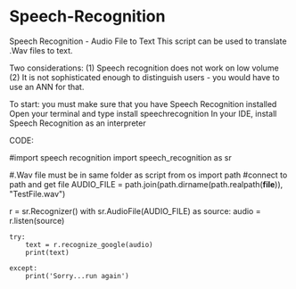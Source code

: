 # Speech-Recognition
Speech Recognition - Audio File to Text
This script can be used to translate .Wav files to text.

Two considerations:
(1) Speech recognition does not work on low volume
(2) It is not sophisticated enough to distinguish users - you would have to use an ANN for that.

To start:
you must make sure that you have Speech Recognition installed
Open your terminal and type install speechrecognition
In your IDE, install Speech Recognition as an interpreter

CODE:

#import speech recognition
import speech_recognition as sr

#.Wav file must be in same folder as script
from os import path
#connect to path and get file
AUDIO_FILE = path.join(path.dirname(path.realpath(__file__)), "TestFile.wav")


r = sr.Recognizer()
with sr.AudioFile(AUDIO_FILE) as source:
    audio = r.listen(source)

    try:
        text = r.recognize_google(audio)
        print(text)

    except:
        print('Sorry...run again')

